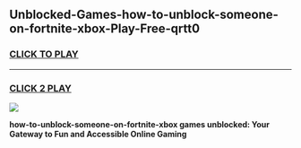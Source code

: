 
## Unblocked-Games-how-to-unblock-someone-on-fortnite-xbox-Play-Free-qrtt0
<h3>
<a href="https://premium76.site?title=how-to-unblock-someone-on-fortnite-xbox&ref=21A">CLICK TO PLAY</a></h3>
<hr>

<h3>
<a href="https://premium76.site?title=how-to-unblock-someone-on-fortnite-xbox&ref=21A">CLICK 2 PLAY</a>
  
</h3>

<a href="https://premium76.site?title=how-to-unblock-someone-on-fortnite-xbox&ref=21A"><img src="https://clearcache.store/games.png"></a>


**how-to-unblock-someone-on-fortnite-xbox games unblocked: Your Gateway to Fun and Accessible Online Gaming**
